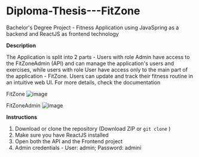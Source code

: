 # Diploma-Thesis---FitZone
Bachelor's Degree Project - Fitness Application using JavaSpring as a backend and ReactJS as frontend technology

**__Description__**

The Application is split into 2 parts - Users with role Admin have access to the FitZoneAdmin (API) and can manage the application's users and exercises, while users with role User have access only to the main part of the application - FitZone.
Users can update and track their fitness routine in an intuitive web UI.
For more details, check the documentation


FitZone
![image](https://github.com/mihailspirkoski/Diploma-Thesis---FitZone/assets/74495955/ead6c9c5-6440-4d56-87c0-256979d6abca)

FitZoneAdmin
![image](https://github.com/mihailspirkoski/Diploma-Thesis---FitZone/assets/74495955/f67c03e9-2fac-4183-9db2-b8970e5c0607)



**__Instructions__**

1. Download or clone the repository (Download ZIP or `git clone` )
2. Make sure you have ReactJS installed
3. Open both the API and the Frontend project
4. Admin credentials - User: admin; Password: admini



